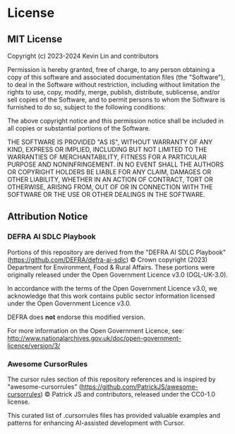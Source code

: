 # License

## MIT License

Copyright (c) 2023-2024 Kevin Lin and contributors

Permission is hereby granted, free of charge, to any person obtaining a copy
of this software and associated documentation files (the "Software"), to deal
in the Software without restriction, including without limitation the rights
to use, copy, modify, merge, publish, distribute, sublicense, and/or sell
copies of the Software, and to permit persons to whom the Software is
furnished to do so, subject to the following conditions:

The above copyright notice and this permission notice shall be included in all
copies or substantial portions of the Software.

THE SOFTWARE IS PROVIDED "AS IS", WITHOUT WARRANTY OF ANY KIND, EXPRESS OR
IMPLIED, INCLUDING BUT NOT LIMITED TO THE WARRANTIES OF MERCHANTABILITY,
FITNESS FOR A PARTICULAR PURPOSE AND NONINFRINGEMENT. IN NO EVENT SHALL THE
AUTHORS OR COPYRIGHT HOLDERS BE LIABLE FOR ANY CLAIM, DAMAGES OR OTHER
LIABILITY, WHETHER IN AN ACTION OF CONTRACT, TORT OR OTHERWISE, ARISING FROM,
OUT OF OR IN CONNECTION WITH THE SOFTWARE OR THE USE OR OTHER DEALINGS IN THE
SOFTWARE.

## Attribution Notice

### DEFRA AI SDLC Playbook

Portions of this repository are derived from the
"DEFRA AI SDLC Playbook" (https://github.com/DEFRA/defra-ai-sdlc)
© Crown copyright (2023) Department for Environment, Food & Rural Affairs.
These portions were originally released under the Open Government Licence v3.0 (OGL-UK-3.0).

In accordance with the terms of the Open Government Licence v3.0, we acknowledge
that this work contains public sector information licensed under the
Open Government Licence v3.0.

DEFRA does **not** endorse this modified version.

For more information on the Open Government Licence, see:
http://www.nationalarchives.gov.uk/doc/open-government-licence/version/3/

### Awesome CursorRules

The cursor rules section of this repository references and is inspired by
"awesome-cursorrules" (https://github.com/PatrickJS/awesome-cursorrules)
© Patrick JS and contributors, released under the CC0-1.0 license.

This curated list of .cursorrules files has provided valuable examples and patterns
for enhancing AI-assisted development with Cursor.
